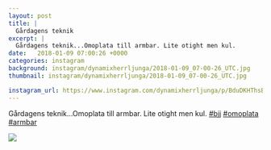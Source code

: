```yaml
---
layout: post
title: |
  Gårdagens teknik
excerpt: |
  Gårdagens teknik...Omoplata till armbar. Lite otight men kul.   
date:   2018-01-09 07:00:26 +0000
categories: instagram
background: instagram/dynamixherrljunga/2018-01-09_07-00-26_UTC.jpg
thumbnail: instagram/dynamixherrljunga/2018-01-09_07-00-26_UTC.jpg

instagram_url: https://www.instagram.com/dynamixherrljunga/p/BduDKHThsB6
---
```

Gårdagens teknik...Omoplata till armbar. Lite otight men kul. [#bjj](https://www.instagram.com/explore/tags/bjj/) [#omoplata](https://www.instagram.com/explore/tags/omoplata/) [#armbar](https://www.instagram.com/explore/tags/armbar/)



<img src='{{ site.baseurl }}/instagram/dynamixherrljunga/2018-01-09_07-00-26_UTC.jpg' class='img-fluid' />
